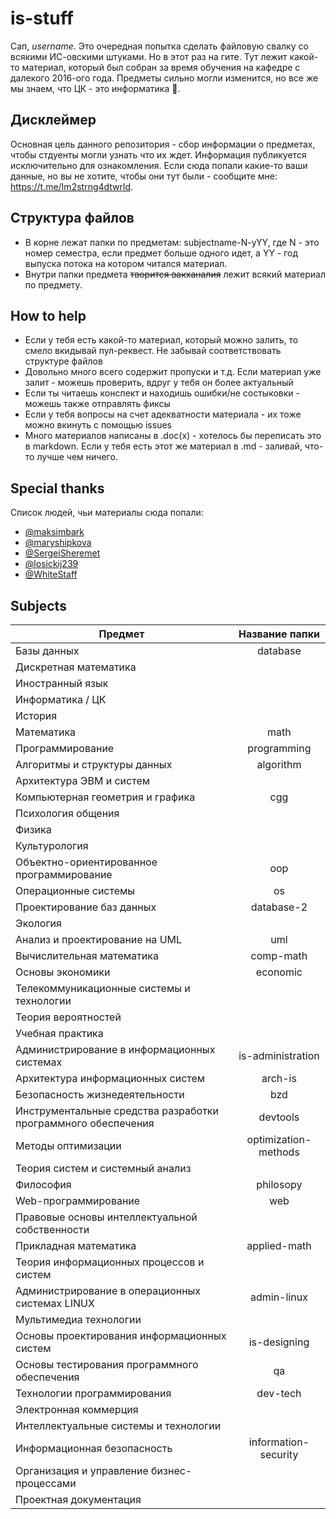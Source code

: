 # is-stuff

Сап, *username*. Это очередная попытка сделать файловую свалку со всякими ИС-овскими штуками. Но в этот раз на гите. Тут лежит какой-то материал, который был собран за время обучения на кафедре с далекого 2016-ого года. Предметы сильно могли изменится, но все же мы знаем, что ЦК - это информатика :new_moon_with_face:.

## Дисклеймер

Основная цель данного репозитория - сбор информации о предметах, чтобы стдуенты могли узнать что их ждет. Информация публикуется исключительно для ознакомления. Если сюда попали какие-то ваши данные, но вы не хотите, чтобы они тут были - сообщите мне: https://t.me/Im2strng4dtwrld.

## Структура файлов
- В корне лежат папки по предметам: subjectname-N-yYY, где N - это номер семестра, если предмет больше одного идет, а YY - год выпуска потока на котором читался материал.
- Внутри папки предмета ~~творится вакханалия~~ лежит всякий материал по предмету.

## How to help
- Если у тебя есть какой-то материал, который можно залить, то смело вкидывай пул-реквест. Не забывай соответствовать структуре файлов
- Довольно много всего содержит пропуски и т.д. Если материал уже залит - можешь проверить, вдруг у тебя он более актуальный
- Если ты читаешь конспект и находишь ошибки/не состыковки - можешь также отправлять фиксы
- Если у тебя вопросы на счет адекватности материала - их тоже можно вкинуть с помощью issues
- Много материалов написаны в .doc(x) - хотелось бы переписать это в markdown. Если у тебя есть этот же материал в .md - заливай, что-то лучше чем ничего.

## Special thanks

Список людей, чьи материалы сюда попали:
- [@maksimbark](https://github.com/maksimbark)
- [@maryshipkova](https://github.com/maryshipkova)
- [@SergeiSheremet](https://github.com/SergeiSheremet)
- [@losickij239](https://github.com/losickij239)
- [@WhiteStaff](https://github.com/WhiteStaff)

## Subjects

| Предмет | Название папки |
| ------------- |:------------------:|
| Базы данных | database |
| Дискретная математика |  |
| Иностранный язык |  |
| Информатика / ЦК | |
| История |  |
| Математика | math |
| Программирование | programming |
| Алгоритмы и структуры данных | algorithm |
| Архитектура ЭВМ и систем |  |
| Компьютерная геометрия и графика | cgg |
| Психология общения |  |
| Физика |  |
| Культурология |  |
| Объектно-ориентированное программирование | oop |
| Операционные системы | os |
| Проектирование баз данных | database-2 |
| Экология |  |
| Анализ и проектирование на UML | uml |
| Вычислительная математика | comp-math |
| Основы экономики | economic |
| Телекоммуникационные системы и технологии |  |
| Теория вероятностей |  |
| Учебная практика |  |
| Администрирование в информационных системах | is-administration |
| Архитектура информационных систем | arch-is |
| Безопасность жизнедеятельности | bzd |
| Инструментальные средства разработки программного обеспечения | devtools |
| Методы оптимизации | optimization-methods |
| Теория систем и системный анализ |  |
| Философия | philosopy |
| Web-программирование | web |
| Правовые основы интеллектуальной собственности |  |
| Прикладная математика | applied-math |
| Теория информационных процессов и систем |  |
| Администрирование в операционных системах LINUX | admin-linux |
| Мультимедиа технологии |  |
| Основы проектирования информационных систем | is-designing |
| Основы тестирования программного обеспечения | qa |
| Технологии программирования | dev-tech |
| Электронная коммерция |  |
| Интеллектуальные системы и технологии |  |
| Информационная безопасность | information-security |
| Организация и управление бизнес-процессами |  |
| Проектная документация |  |
